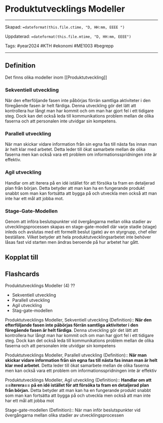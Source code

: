 # Produktutvecklings Modeller

---
Skapad: `=dateformat(this.file.ctime, "D, HH:mm, EEEE ")`

Uppdaterad: `=dateformat(this.file.mtime, "D, HH:mm, EEEE")`

Tags: #year2024 #KTH #ekonomi #ME1003 #begrepp

---

## Definition

Det finns olika modeller inom [[Produktutveckling]]

### Sekventiell utveckling

När den efterföljande fasen inte påbörjas förrän samtliga aktiviteter i den föregående fasen är helt färdiga. Denna utveckling gör det lätt att kontrollera hur långt man har kommit och om man har gjort fel i ett tidigare steg. Dock kan det också leda till kommunikations problem mellan de olika faserna och att personalen inte utvidgar sin kompetens.

### Parallell utveckling

När man skickar vidare information från sin egna fas till nästa fas innan man är helt klar med arbetet. Detta leder till ökat samarbete mellan de olika faserna men kan också vara ett problem om informationsspridningen inte är effektiv.

### Agil utveckling

Handlar om att iterera på en idé istället för att försöka ta fram en detaljerad plan från början. Detta betyder att man kan ha en fungerande produkt snabbt som man kan fortsätta att bygga på och utveckla men också att man inte har ett mål att jobba mot.

### Stage-Gate-Modellen

Genom att införa beslutspunkter vid övergångarna mellan olika stadier av utvecklingsprocessen skapas en stage-gate-modell där varje stadie (stage) inleds och avslutas med ett formellt beslut (gate) av en styrgrupp, chef eller beställare. Vilket betyder att hela produktutvecklingsarbetet inte behöver låsas fast vid starten men ändras beroende på hur arbetet har gått.

## Kopplat till

## Flashcards

Produktutvecklings Modeller (4)
??
- Sekventiell utveckling
- Parallell utveckling
- Agil utveckling
- Stag-gate-modellen
<!--SR:!2024-02-22,7,255!2024-03-01,14,293-->

Produktutvecklings Modeller, Sekventiell utveckling (Definition):: **När den efterföljande fasen inte påbörjas förrän samtliga aktiviteter i den föregående fasen är helt färdiga**. Denna utveckling gör det lätt att kontrollera hur långt man har kommit och om man har gjort fel i ett tidigare steg. Dock kan det också leda till kommunikations problem mellan de olika faserna och att personalen inte utvidgar sin kompetens
<!--SR:!2024-02-12,2,235-->

Produktutvecklings Modeller, Parallell utveckling (Definition):: **När man skickar vidare information från sin egna fas till nästa fas innan man är helt klar med arbetet**. Detta leder till ökat samarbete mellan de olika faserna men kan också vara ett problem om informationsspridningen inte är effektiv
<!--SR:!2024-02-11,3,255-->

Produktutvecklings Modeller, Agil utveckling (Definition):: **Handlar om att ==iterera== på en idé istället för att försöka ta fram en detaljerad plan från början.** Detta betyder att man kan ha en fungerande produkt snabbt som man kan fortsätta att bygga på och utveckla men också att man inte har ett mål att jobba mot
<!--SR:!2024-02-23,8,255-->

Stage-gate-modellen (Definition):: När man inför beslutspunkter vid övergångarna mellan olika stadier av utvecklingsprocessen
<!--SR:!2024-02-17,9,262-->
